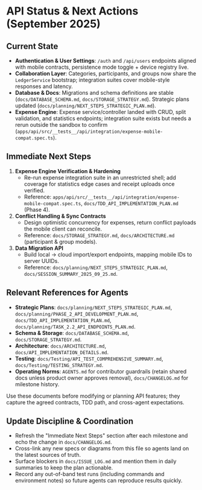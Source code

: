 # API Status & Next Actions (September 2025)

## Current State

- **Authentication & User Settings**: `/auth` and `/api/users` endpoints aligned with mobile contracts, persistence mode toggle + device registry live.
- **Collaboration Layer**: Categories, participants, and groups now share the `LedgerService` bootstrap; integration suites cover mobile-style responses and latency.
- **Database & Docs**: Migrations and schema definitions are stable (`docs/DATABASE_SCHEMA.md`, `docs/STORAGE_STRATEGY.md`). Strategic plans updated (`docs/planning/NEXT_STEPS_STRATEGIC_PLAN.md`).
- **Expense Engine**: Expense service/controller landed with CRUD, split validation, and statistics endpoints; integration suite exists but needs a rerun outside the sandbox to confirm (`apps/api/src/__tests__/api/integration/expense-mobile-compat.spec.ts`).

## Immediate Next Steps

1. **Expense Engine Verification & Hardening**
   - Re-run expense integration suite in an unrestricted shell; add coverage for statistics edge cases and receipt uploads once verified.
   - Reference: `apps/api/src/__tests__/api/integration/expense-mobile-compat.spec.ts`, `docs/TDD_API_IMPLEMENTATION_PLAN.md` (Phase 4).
2. **Conflict Handling & Sync Contracts**
   - Design optimistic concurrency for expenses, return conflict payloads the mobile client can reconcile.
   - Reference: `docs/STORAGE_STRATEGY.md`, `docs/ARCHITECTURE.md` (participant & group models).
3. **Data Migration API**
   - Build local → cloud import/export endpoints, mapping mobile IDs to server UUIDs.
   - Reference: `docs/planning/NEXT_STEPS_STRATEGIC_PLAN.md`, `docs/SESSION_SUMMARY_2025_09_25.md`.

## Relevant References for Agents

- **Strategic Plans**: `docs/planning/NEXT_STEPS_STRATEGIC_PLAN.md`, `docs/planning/PHASE_2_API_DEVELOPMENT_PLAN.md`, `docs/TDD_API_IMPLEMENTATION_PLAN.md`, `docs/planning/TASK_2.2_API_ENDPOINTS_PLAN.md`.
- **Schema & Storage**: `docs/DATABASE_SCHEMA.md`, `docs/STORAGE_STRATEGY.md`.
- **Architecture**: `docs/ARCHITECTURE.md`, `docs/API_IMPLEMENTATION_DETAILS.md`.
- **Testing**: `docs/Testing/API_TEST_COMPREHENSIVE_SUMMARY.md`, `docs/Testing/TESTING_STRATEGY.md`.
- **Operating Norms**: `AGENTS.md` for contributor guardrails (retain shared docs unless product owner approves removal), `docs/CHANGELOG.md` for milestone history.

Use these documents before modifying or planning API features; they capture the agreed contracts, TDD path, and cross-agent expectations.

## Update Discipline & Coordination

- Refresh the "Immediate Next Steps" section after each milestone and echo the change in `docs/CHANGELOG.md`.
- Cross-link any new specs or diagrams from this file so agents land on the latest sources of truth.
- Surface blockers in `docs/ISSUE_LOG.md` and mention them in daily summaries to keep the plan actionable.
- Record any out-of-band test runs (including commands and environment notes) so future agents can reproduce results quickly.
